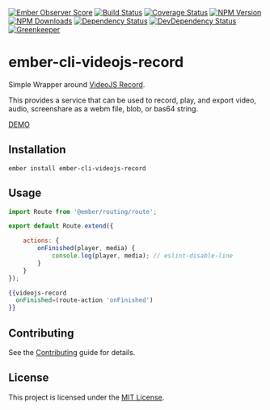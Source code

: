 [![Ember Observer Score](http://emberobserver.com/badges/ember-cli-videojs-record.svg)](http://emberobserver.com/addons/ember-cli-videojs-record)
[![Build Status](https://travis-ci.org/devotox/ember-cli-videojs-record.svg)](http://travis-ci.org/devotox/ember-cli-videojs-record)
[![Coverage Status](https://codecov.io/gh/devotox/ember-cli-videojs-record/branch/master/graph/badge.svg)](https://codecov.io/gh/devotox/ember-cli-videojs-record)
[![NPM Version](https://badge.fury.io/js/ember-cli-videojs-record.svg)](http://badge.fury.io/js/ember-cli-videojs-record)
[![NPM Downloads](https://img.shields.io/npm/dm/ember-cli-videojs-record.svg)](https://www.npmjs.org/package/ember-cli-videojs-record)
[![Dependency Status](https://david-dm.org/poetic/ember-cli-videojs-record.svg)](https://david-dm.org/poetic/ember-cli-videojs-record)
[![DevDependency Status](https://david-dm.org/poetic/ember-cli-videojs-record/dev-status.svg)](https://david-dm.org/poetic/ember-cli-videojs-record#info=devDependencies)
[![Greenkeeper](https://badges.greenkeeper.io/devotox/ember-cli-videojs-record.svg)](https://greenkeeper.io/)

ember-cli-videojs-record
==============================================================================

Simple Wrapper around [VideoJS Record](https://github.com/collab-project/videojs-record).

This provides a service that can be used to record, play, and export video, audio, screenshare as a webm file, blob, or bas64 string.

[DEMO](http://devotox.github.io/ember-cli-videojs-record)

Installation
------------------------------------------------------------------------------

```
ember install ember-cli-videojs-record
```

Usage
------------------------------------------------------------------------------

```javascript
import Route from '@ember/routing/route';

export default Route.extend({

	actions: {
		onFinished(player, media) {
			console.log(player, media); // eslint-disable-line
		}
	}
});
```

```handlebars
{{videojs-record
  onFinished=(route-action 'onFinished')
}}
```

Contributing
------------------------------------------------------------------------------

See the [Contributing](CONTRIBUTING.md) guide for details.


License
------------------------------------------------------------------------------

This project is licensed under the [MIT License](LICENSE.md).
